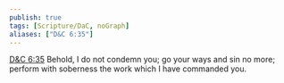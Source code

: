 ```yaml
---
publish: true
tags: [Scripture/DaC, noGraph]
aliases: ["D&C 6:35"]
---
```

[D&C 6:35](https://churchofjesuschrist.org/study/scriptures/dc-testament/dc/6?lang=eng&id=p35#p35) Behold, I do not condemn you; go your ways and sin no more; perform with soberness the work which I have commanded you.
